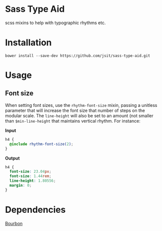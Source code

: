 # Sass Type Aid

scss mixins to help with typographic rhythms etc.

# Installation

`bower install --save-dev https://github.com/jsit/sass-type-aid.git`

# Usage


## Font size

When setting font sizes, use the `rhythm-font-size` mixin, passing a unitless parameter that will increase the font size that number of steps on the modular scale. The `line-height` will also be set to an amount (not smaller than `$min-line-height` that maintains vertical rhythm. For instance:

**Input**
```scss
h4 {
  @include rhythm-font-size(2);
}
```

**Output**
```css
h4 {
  font-size: 23.04px;
  font-size: 1.44rem;
  line-height: 1.80556;
  margin: 0;
}
```

# Dependencies

[Bourbon](https://bourbon.io)
